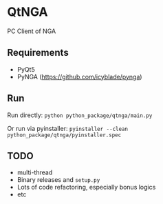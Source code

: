 # QtNGA
PC Client of NGA

## Requirements

- PyQt5
- PyNGA (https://github.com/icyblade/pynga)

## Run

Run directly:
```python python_package/qtnga/main.py```

Or run via pyinstaller:
```pyinstaller --clean python_package/qtnga/pyinstaller.spec```

## TODO

- multi-thread
- Binary releases and `setup.py`
- Lots of code refactoring, especially bonus logics
- etc
